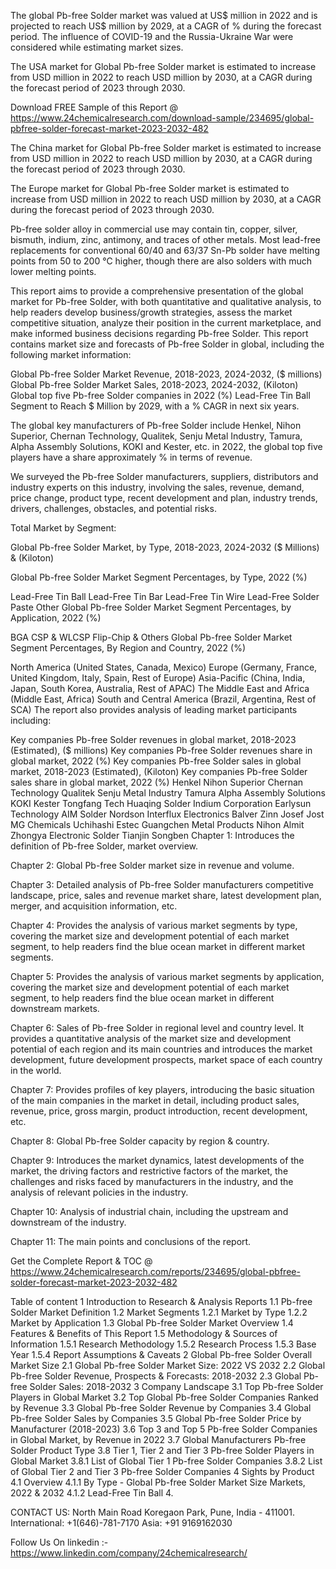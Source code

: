 The global Pb-free Solder market was valued at US$ million in 2022 and is projected to reach US$ million by 2029, at a CAGR of % during the forecast period. The influence of COVID-19 and the Russia-Ukraine War were considered while estimating market sizes.

The USA market for Global Pb-free Solder  market is estimated to increase from USD million in 2022 to reach USD million by 2030, at a CAGR during the forecast period of 2023 through 2030.

Download FREE Sample of this Report @ https://www.24chemicalresearch.com/download-sample/234695/global-pbfree-solder-forecast-market-2023-2032-482

The China market for Global Pb-free Solder  market is estimated to increase from USD million in 2022 to reach USD million by 2030, at a CAGR during the forecast period of 2023 through 2030.

The Europe market for Global Pb-free Solder  market is estimated to increase from USD million in 2022 to reach USD million by 2030, at a CAGR during the forecast period of 2023 through 2030.

Pb-free solder alloy in commercial use may contain tin, copper, silver, bismuth, indium, zinc, antimony, and traces of other metals. Most lead-free replacements for conventional 60/40 and 63/37 Sn-Pb solder have melting points from 50 to 200 °C higher, though there are also solders with much lower melting points.

This report aims to provide a comprehensive presentation of the global market for Pb-free Solder, with both quantitative and qualitative analysis, to help readers develop business/growth strategies, assess the market competitive situation, analyze their position in the current marketplace, and make informed business decisions regarding Pb-free Solder. This report contains market size and forecasts of Pb-free Solder in global, including the following market information:

Global Pb-free Solder Market Revenue, 2018-2023, 2024-2032, ($ millions)
Global Pb-free Solder Market Sales, 2018-2023, 2024-2032, (Kiloton)
Global top five Pb-free Solder companies in 2022 (%)
Lead-Free Tin Ball Segment to Reach $ Million by 2029, with a % CAGR in next six years.

The global key manufacturers of Pb-free Solder include Henkel, Nihon Superior, Chernan Technology, Qualitek, Senju Metal Industry, Tamura, Alpha Assembly Solutions, KOKI and Kester, etc. in 2022, the global top five players have a share approximately % in terms of revenue.

We surveyed the Pb-free Solder manufacturers, suppliers, distributors and industry experts on this industry, involving the sales, revenue, demand, price change, product type, recent development and plan, industry trends, drivers, challenges, obstacles, and potential risks.

Total Market by Segment:

Global Pb-free Solder Market, by Type, 2018-2023, 2024-2032 ($ Millions) & (Kiloton)

Global Pb-free Solder Market Segment Percentages, by Type, 2022 (%)

Lead-Free Tin Ball
Lead-Free Tin Bar
Lead-Free Tin Wire
Lead-Free Solder Paste
Other
Global Pb-free Solder Market Segment Percentages, by Application, 2022 (%)

BGA
CSP & WLCSP
Flip-Chip & Others
Global Pb-free Solder Market Segment Percentages, By Region and Country, 2022 (%)

North America (United States, Canada, Mexico)
Europe (Germany, France, United Kingdom, Italy, Spain, Rest of Europe)
Asia-Pacific (China, India, Japan, South Korea, Australia, Rest of APAC)
The Middle East and Africa (Middle East, Africa)
South and Central America (Brazil, Argentina, Rest of SCA)
The report also provides analysis of leading market participants including:

Key companies Pb-free Solder revenues in global market, 2018-2023 (Estimated), ($ millions)
Key companies Pb-free Solder revenues share in global market, 2022 (%)
Key companies Pb-free Solder sales in global market, 2018-2023 (Estimated), (Kiloton)
Key companies Pb-free Solder sales share in global market, 2022 (%)
Henkel
Nihon Superior
Chernan Technology
Qualitek
Senju Metal Industry
Tamura
Alpha Assembly Solutions
KOKI
Kester
Tongfang Tech
Huaqing Solder
Indium Corporation
Earlysun Technology
AIM Solder
Nordson
Interflux Electronics
Balver Zinn Josef Jost
MG Chemicals
Uchihashi Estec
Guangchen Metal Products
Nihon Almit
Zhongya Electronic Solder
Tianjin Songben
Chapter 1: Introduces the definition of Pb-free Solder, market overview.

Chapter 2: Global Pb-free Solder market size in revenue and volume.

Chapter 3: Detailed analysis of Pb-free Solder manufacturers competitive landscape, price, sales and revenue market share, latest development plan, merger, and acquisition information, etc.

Chapter 4: Provides the analysis of various market segments by type, covering the market size and development potential of each market segment, to help readers find the blue ocean market in different market segments.

Chapter 5: Provides the analysis of various market segments by application, covering the market size and development potential of each market segment, to help readers find the blue ocean market in different downstream markets.

Chapter 6: Sales of Pb-free Solder in regional level and country level. It provides a quantitative analysis of the market size and development potential of each region and its main countries and introduces the market development, future development prospects, market space of each country in the world.

Chapter 7: Provides profiles of key players, introducing the basic situation of the main companies in the market in detail, including product sales, revenue, price, gross margin, product introduction, recent development, etc.

Chapter 8: Global Pb-free Solder capacity by region & country.

Chapter 9: Introduces the market dynamics, latest developments of the market, the driving factors and restrictive factors of the market, the challenges and risks faced by manufacturers in the industry, and the analysis of relevant policies in the industry.

Chapter 10: Analysis of industrial chain, including the upstream and downstream of the industry.

Chapter 11: The main points and conclusions of the report.

Get the Complete Report & TOC @ https://www.24chemicalresearch.com/reports/234695/global-pbfree-solder-forecast-market-2023-2032-482

Table of content
1 Introduction to Research & Analysis Reports
1.1 Pb-free Solder Market Definition
1.2 Market Segments
1.2.1 Market by Type
1.2.2 Market by Application
1.3 Global Pb-free Solder Market Overview
1.4 Features & Benefits of This Report
1.5 Methodology & Sources of Information
1.5.1 Research Methodology
1.5.2 Research Process
1.5.3 Base Year
1.5.4 Report Assumptions & Caveats
2 Global Pb-free Solder Overall Market Size
2.1 Global Pb-free Solder Market Size: 2022 VS 2032
2.2 Global Pb-free Solder Revenue, Prospects & Forecasts: 2018-2032
2.3 Global Pb-free Solder Sales: 2018-2032
3 Company Landscape
3.1 Top Pb-free Solder Players in Global Market
3.2 Top Global Pb-free Solder Companies Ranked by Revenue
3.3 Global Pb-free Solder Revenue by Companies
3.4 Global Pb-free Solder Sales by Companies
3.5 Global Pb-free Solder Price by Manufacturer (2018-2023)
3.6 Top 3 and Top 5 Pb-free Solder Companies in Global Market, by Revenue in 2022
3.7 Global Manufacturers Pb-free Solder Product Type
3.8 Tier 1, Tier 2 and Tier 3 Pb-free Solder Players in Global Market
3.8.1 List of Global Tier 1 Pb-free Solder Companies
3.8.2 List of Global Tier 2 and Tier 3 Pb-free Solder Companies
4 Sights by Product
4.1 Overview
4.1.1 By Type - Global Pb-free Solder Market Size Markets, 2022 & 2032
4.1.2 Lead-Free Tin Ball
4.

CONTACT US:
North Main Road Koregaon Park, Pune, India - 411001.
International: +1(646)-781-7170
Asia: +91 9169162030

Follow Us On linkedin :- https://www.linkedin.com/company/24chemicalresearch/
